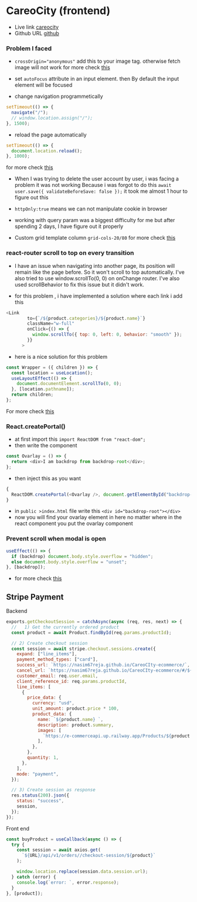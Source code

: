 # CareoCity (frontend)

- Live link [careocity](https://nasim67reja.github.io/CareoCIty-ecommerce/)
- Github URL [github](https://github.com/nasim67reja/CareoCIty-ecommerce)

### Problem I faced

- `crossOrigin="anonymous"` add this to your image tag. otherwise fetch image will not work for more check [this](https://stackoverflow.com/questions/70695881/neterr-blocked-by-response-notsameoriginafterdefaultedtosameoriginbycoep-200)

- set `autoFocus` attribute in an input element. then By default the input element will be focused

- change navigation programmetically

```js
setTimeout(() => {
  navigate("/");
  // window.location.assign("/");
}, 1500);
```

- reload the page automatically

```js
setTimeout(() => {
  document.location.reload();
}, 1000);
```

for more check [this](https://www.freecodecamp.org/news/refresh-the-page-in-javascript-js-reload-window-tutorial/)

- When I was trying to delete the user account by user, i was facing a problem it was not working
  Because i was forgot to do this `await user.save({ validateBeforeSave: false });`
  it took me almost 1 hour to figure out this

- `httpOnly:true` means we can not manipulate cookie in browser

- working with query param was a biggest difficulty for me but after spending 2 days,
  I have figure out it properly

- Custom grid template column `grid-cols-20/80` for more check [this](https://stackoverflow.com/questions/67242334/tailwind-css-how-to-make-a-grid-with-two-columns-where-the-1st-column-has-20)

### react-router scroll to top on every transition

- I have an issue when navigating into another page, its position will remain like the page before. So it won't
  scroll to top automatically. I've also tried to use window.scrollTo(0, 0) on onChange router. I've also used
  scrollBehavior to fix this issue but it didn't work.

- for this problem , i have implemented a solution where each link i add this

```js
<Link
        to={`/${product.categories}/${product.name}`}
        className="w-full"
        onClick={() => {
          window.scrollTo({ top: 0, left: 0, behavior: "smooth" });
        }}
      >

```

- here is a nice solution for this problem

```js
const Wrapper = ({ children }) => {
  const location = useLocation();
  useLayoutEffect(() => {
    document.documentElement.scrollTo(0, 0);
  }, [location.pathname]);
  return children;
};
```

For more check [this](https://stackoverflow.com/questions/36904185/react-router-scroll-to-top-on-every-transition)

### React.createPortal()

- at first import this `import ReactDOM from "react-dom";`
- then write the component

```js
const Ovarlay = () => {
  return <div>I am backdrop from backdrop-root</div>;
};
```

- then inject this as you want

```js
{
  ReactDOM.createPortal(<Ovarlay />, document.getElementById("backdrop-root"));
}
```

- in `public >index.html` file write this `<div id="backdrop-root"></div>`
- now you will find your ovarlay element in here no matter
  where in the react component you put the ovarlay component

### Prevent scroll when modal is open

```js
useEffect(() => {
  if (backdrop) document.body.style.overflow = "hidden";
  else document.body.style.overflow = "unset";
}, [backdrop]);
```

- for more check [this](https://stackoverflow.com/questions/54989513/react-prevent-scroll-when-modal-is-open)

## Stripe Payment

Backend

```js
exports.getCheckoutSession = catchAsync(async (req, res, next) => {
  //   1) Get the currently ordered product
  const product = await Product.findById(req.params.productId);

  // 2) Create checkout session
  const session = await stripe.checkout.sessions.create({
    expand: ["line_items"],
    payment_method_types: ["card"],
    success_url: `https://nasim67reja.github.io/CareoCIty-ecommerce/`,
    cancel_url: `https://nasim67reja.github.io/CareoCIty-ecommerce/#/${product.categories}`,
    customer_email: req.user.email,
    client_reference_id: req.params.productId,
    line_items: [
      {
        price_data: {
          currency: "usd",
          unit_amount: product.price * 100,
          product_data: {
            name: `${product.name} `,
            description: product.summary,
            images: [
              `https://e-commerceapi.up.railway.app/Products/${product.categories}/${product.images[0]}`,
            ],
          },
        },
        quantity: 1,
      },
    ],
    mode: "payment",
  });

  // 3) Create session as response
  res.status(200).json({
    status: "success",
    session,
  });
});
```

Front end

```js
const buyProduct = useCallback(async () => {
  try {
    const session = await axios.get(
      `${URL}/api/v1/orders//checkout-session/${product}`
    );

    window.location.replace(session.data.session.url);
  } catch (error) {
    console.log(`error: `, error.response);
  }
}, [product]);
```
